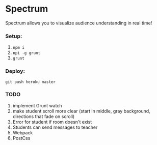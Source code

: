 Spectrum
======
Spectrum allows you to visualize audience understanding in real time!

### Setup:  
1. `npm i`
2. `npi -g grunt`
3. `grunt`  

### Deploy:
`git push heroku master`

### TODO  
1. implement Grunt watch
1. make student scroll more clear (start in middle, gray background, directions that fade on scroll)
1. Error for student if room doesn't exist
1. Students can send messages to teacher
1. Webpack
1. PostCss
